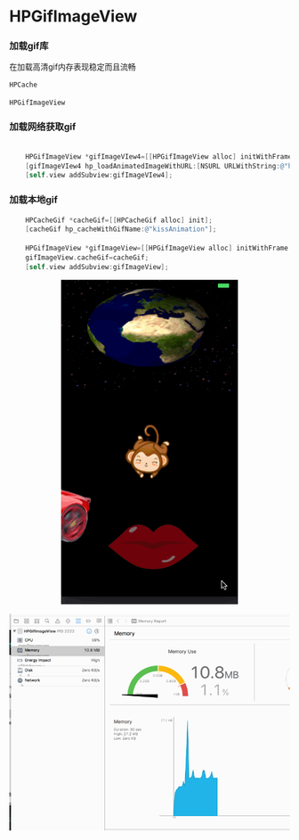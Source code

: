 # HPGifImageView

### 加载gif库

在加载高清gif内存表现稳定而且流畅

```
HPCache

HPGifImageView

```

### 加载网络获取gif

```objective-c

    HPGifImageView *gifImageVIew4=[[HPGifImageView alloc] initWithFrame:CGRectMake(0, 0, SCREEN_WIDTH, 200)];
    [gifImageVIew4 hp_loadAnimatedImageWithURL:[NSURL URLWithString:@"https://upload.wikimedia.org/wikipedia/commons/2/2c/Rotating_earth_%28large%29.gif"] defaultImage:nil];
    [self.view addSubview:gifImageVIew4];

```
### 加载本地gif

```objective-c
    HPCacheGif *cacheGif=[[HPCacheGif alloc] init];
    [cacheGif hp_cacheWithGifName:@"kissAnimation"];
    
    HPGifImageView *gifImageView=[[HPGifImageView alloc] initWithFrame:CGRectMake(0, 0, SCREEN_WIDTH, SCREEN_HEIGHT)];
    gifImageView.cacheGif=cacheGif;
    [self.view addSubview:gifImageView];

```

<p align="center" >
  <img src="https://github.com/lanhaiyang/HPGifImageView/blob/master/README/Result.gif" alt="效果" title="效果">
</p>

<p align="center" >
  <img src="https://github.com/lanhaiyang/HPGifImageView/blob/master/README/Memory.gif" alt="内存" title="内存">
</p>